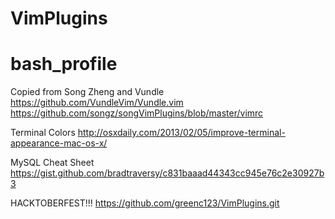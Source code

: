 # VimPlugins
# bash_profile

Copied from Song Zheng and Vundle
https://github.com/VundleVim/Vundle.vim
https://github.com/songz/songVimPlugins/blob/master/vimrc

Terminal Colors
http://osxdaily.com/2013/02/05/improve-terminal-appearance-mac-os-x/

MySQL Cheat Sheet
https://gist.github.com/bradtraversy/c831baaad44343cc945e76c2e30927b3

HACKTOBERFEST!!!
https://github.com/greenc123/VimPlugins.git

